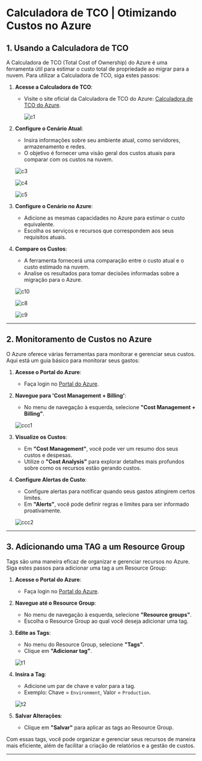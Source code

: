 # Calculadora de TCO | Otimizando Custos no Azure


## 1. Usando a Calculadora de TCO

A Calculadora de TCO (Total Cost of Ownership) do Azure é uma ferramenta útil para estimar o custo total de propriedade ao migrar para a nuvem. Para utilizar a Calculadora de TCO, siga estes passos:

1. **Acesse a Calculadora de TCO**:
   - Visite o site oficial da Calculadora de TCO do Azure: [Calculadora de TCO do Azure](https://azure.microsoft.com/en-us/pricing/tco/calculator/).
  
     ![c1](https://github.com/user-attachments/assets/46624734-5dcc-434c-aba2-92b71378f4b0)

2. **Configure o Cenário Atual**:
   - Insira informações sobre seu ambiente atual, como servidores, armazenamento e redes.
   - O objetivo é fornecer uma visão geral dos custos atuais para comparar com os custos na nuvem.
  
    ![c3](https://github.com/user-attachments/assets/b8cc01d9-4862-4d10-9f55-c9c3e33286d5)

    ![c4](https://github.com/user-attachments/assets/f0e8e1c2-9bc3-4ae6-9244-1ef90619aa86)

    ![c5](https://github.com/user-attachments/assets/32a5b728-3dcf-445a-8af0-9d3f0177076b)

3. **Configure o Cenário no Azure**:
   - Adicione as mesmas capacidades no Azure para estimar o custo equivalente.
   - Escolha os serviços e recursos que correspondem aos seus requisitos atuais.

4. **Compare os Custos**:
   - A ferramenta fornecerá uma comparação entre o custo atual e o custo estimado na nuvem.
   - Analise os resultados para tomar decisões informadas sobre a migração para o Azure.
  
    ![c10](https://github.com/user-attachments/assets/cb63f168-89f2-4a63-b0dd-705642bb012e)

    ![c8](https://github.com/user-attachments/assets/56d2d2e5-26dc-401b-a678-cb552e0ded02)

    ![c9](https://github.com/user-attachments/assets/a3cc3661-c9c2-4650-9703-0cad53ba18e6)

  ---

## 2. Monitoramento de Custos no Azure

O Azure oferece várias ferramentas para monitorar e gerenciar seus custos. Aqui está um guia básico para monitorar seus gastos:

1. **Acesse o Portal do Azure**:
   - Faça login no [Portal do Azure](https://portal.azure.com/).

2. **Navegue para 'Cost Management + Billing'**:
   - No menu de navegação à esquerda, selecione **"Cost Management + Billing"**.
   
    ![ccc1](https://github.com/user-attachments/assets/e2a1d0c2-06a3-4657-a257-086520e98177)

3. **Visualize os Custos**:
   - Em **"Cost Management"**, você pode ver um resumo dos seus custos e despesas.
   - Utilize o **"Cost Analysis"** para explorar detalhes mais profundos sobre como os recursos estão gerando custos.

4. **Configure Alertas de Custo**:
   - Configure alertas para notificar quando seus gastos atingirem certos limites.
   - Em **"Alerts"**, você pode definir regras e limites para ser informado proativamente.
  
    ![ccc2](https://github.com/user-attachments/assets/101638ba-2f5c-498c-a999-16552ab15e9d)

  ---
  
## 3. Adicionando uma TAG a um Resource Group

Tags são uma maneira eficaz de organizar e gerenciar recursos no Azure. Siga estes passos para adicionar uma tag a um Resource Group:

1. **Acesse o Portal do Azure**:
   - Faça login no [Portal do Azure](https://portal.azure.com/).

2. **Navegue até o Resource Group**:
   - No menu de navegação à esquerda, selecione **"Resource groups"**.
   - Escolha o Resource Group ao qual você deseja adicionar uma tag.

3. **Edite as Tags**:
   - No menu do Resource Group, selecione **"Tags"**.
   - Clique em **"Adicionar tag"**.

    ![t1](https://github.com/user-attachments/assets/ad89da1e-a08c-4841-a808-67a4a89d8abd)

4. **Insira a Tag**:
   - Adicione um par de chave e valor para a tag.
   - Exemplo: Chave = `Environment`, Valor = `Production`.
  
    ![t2](https://github.com/user-attachments/assets/d33c2a9e-bc76-4822-89f9-3e2d5f0445d9)

5. **Salvar Alterações**:
   - Clique em **"Salvar"** para aplicar as tags ao Resource Group.

Com essas tags, você pode organizar e gerenciar seus recursos de maneira mais eficiente, além de facilitar a criação de relatórios e a gestão de custos.

---
